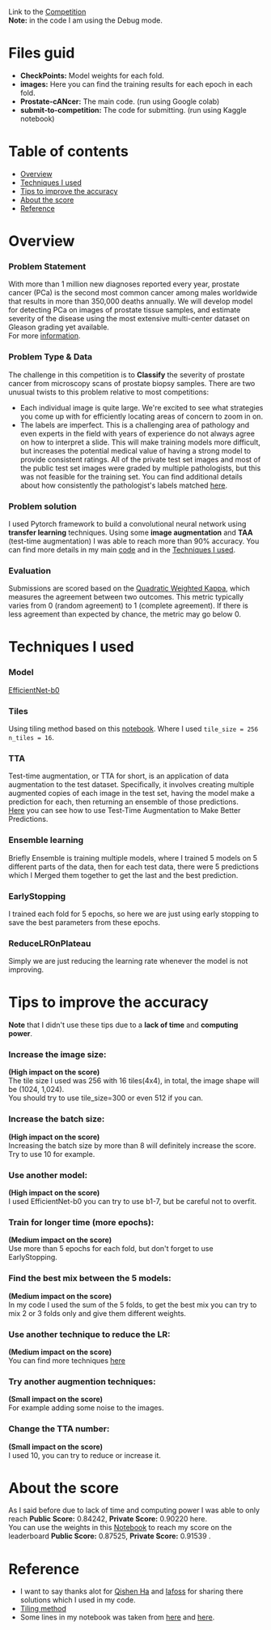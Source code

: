 Link to the [Competition](https://www.kaggle.com/c/prostate-cancer-grade-assessment)\
**Note:** in the code I am using the Debug mode.
# Files guid
* **CheckPoints:** Model weights for each fold.
* **images:** Here you can find the training results for each epoch in each fold.
* **Prostate-cANcer:** The main code. (run using Google colab)
* **submit-to-competition:** The code for submitting. (run using Kaggle notebook)
# Table of contents
* [Overview](#overview)
* [Techniques I used](#techniques-i-used)
* [Tips to improve the accuracy](#tips-to-improve-the-accuracy)
* [About the score](#about-the-score)
* [Reference](#reference)
# Overview
### Problem Statement
With more than 1 million new diagnoses reported every year, prostate cancer (PCa) is the second most common cancer among males worldwide that results in more than 350,000 deaths annually. We will develop model for detecting PCa on images of prostate tissue samples, and estimate severity of the disease using the most extensive multi-center dataset on Gleason grading yet available.\
For more [information](https://www.kaggle.com/c/prostate-cancer-grade-assessment).
### Problem Type & Data
The challenge in this competition is to **Classify** the severity of prostate cancer from microscopy scans of prostate biopsy samples. There are two unusual twists to this problem relative to most competitions:
* Each individual image is quite large. We're excited to see what strategies you come up with for efficiently locating areas of concern to zoom in on.
* The labels are imperfect. This is a challenging area of pathology and even experts in the field with years of experience do not always agree on how to interpret a slide. This will make training models more difficult, but increases the potential medical value of having a strong model to provide consistent ratings. All of the private test set images and most of the public test set images were graded by multiple pathologists, but this was not feasible for the training set. You can find additional details about how consistently the pathologist's labels matched [here](https://zenodo.org/record/3715938#.XpTU3PJKiUl).
### Problem solution
I used Pytorch framework to build a convolutional neural network using **transfer learning** techniques.
Using some **image augmentation** and **TAA** (test-time augmentation) I was able to reach more than 90% accuracy.
You can find more details in my main [code](https://github.com/yaheaal/Prostate-cANcer/blob/main/Prostate_cancer_classification_with_Pytorch__Efficientnet.ipynb) and in the [Techniques I used](#techniques-i-used).
### Evaluation
Submissions are scored based on the [Quadratic Weighted Kappa](https://en.wikipedia.org/wiki/Cohen%27s_kappa), which measures the agreement between two outcomes. This metric typically varies from 0 (random agreement) to 1 (complete agreement). If there is less agreement than expected by chance, the metric may go below 0.
# Techniques I used
### Model
[EfficientNet-b0](https://github.com/lukemelas/EfficientNet-PyTorch)
### Tiles
Using tiling method based on this [notebook](https://www.kaggle.com/iafoss/panda-16x128x128-tiles).
Where I used `tile_size = 256` `n_tiles = 16`.
### TTA
Test-time augmentation, or TTA for short, is an application of data augmentation to the test dataset.
Specifically, it involves creating multiple augmented copies of each image in the test set, having the model make a prediction for each, then returning an ensemble of those predictions.\
[Here](https://machinelearningmastery.com/how-to-use-test-time-augmentation-to-improve-model-performance-for-image-classification) you can see how to use Test-Time Augmentation to Make Better Predictions.
### Ensemble learning
Briefly Ensemble is training multiple models, where I trained 5 models on 5 different parts of the data, then for each test data, there were 5 predictions which I Merged them together to get the last and the best prediction.
### EarlyStopping
I trained each fold for 5 epochs, so here we are just using early stopping to save the best parameters from these epochs.
### ReduceLROnPlateau
Simply we are just reducing the learning rate whenever the model is not improving.
# Tips to improve the accuracy
**Note** that I didn't use these tips due to a **lack of time** and **computing power**.
### Increase the image size:
 **(High impact on the score)**\
The tile size I used was 256 with 16 tiles(4x4), in total, the image shape will be (1024, 1,024).\
You should try to use tile_size=300 or even 512 if you can.
### Increase the batch size:
**(High impact on the score)**\
Increasing the batch size by more than 8 will definitely increase the score.\
Try to use 10 for example.
### Use another model:
**(High impact on the score)**\
I used EfficientNet-b0 you can try to use b1-7, but be careful not to overfit.
### Train for longer time (more epochs): 
**(Medium impact on the score)**\
Use more than 5 epochs for each fold, but don't forget to use EarlyStopping.
### Find the best mix between the 5 models:
**(Medium impact on the score)**\
In my code I used the sum of the 5 folds, to get the best mix you can try to mix 2 or 3 folds only and give them different weights.
### Use another technique to reduce the LR:
**(Medium impact on the score)**\
You can find more techniques [here](https://pytorch.org/docs/stable/optim.html)
### Try another augmention techniques: 
**(Small impact on the score)**\
For example adding some noise to the images.
### Change the TTA number: 
**(Small impact on the score)**\
I used 10, you can try to reduce or increase it.
# About the score 
As I said before due to lack of time and computing power I was able to only reach **Public Score:** 0.84242, **Private Score:** 0.90220 here.\
You can use the weights in this [Notebook](https://www.kaggle.com/haqishen/panda-inference-w-36-tiles-256) to reach my score on the leaderboard **Public Score:** 0.87525, **Private Score:** 0.91539 .
# Reference
* I want to say thanks alot for [Qishen Ha](https://www.kaggle.com/haqishen) and [Iafoss](https://www.kaggle.com/iafoss) for sharing there solutions which I used in my code.
* [Tiling method](https://www.kaggle.com/iafoss/panda-16x128x128-tiles)
* Some lines in my notebook was taken from [here](https://www.kaggle.com/haqishen/train-efficientnet-b0-w-36-tiles-256-lb0-87) and [here](https://www.kaggle.com/haqishen/panda-inference-w-36-tiles-256).

